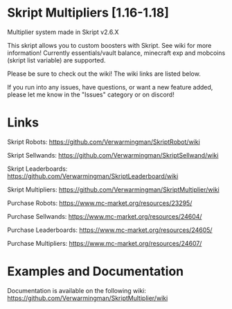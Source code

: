# Skript Multipliers [1.16-1.18]
Multiplier system made in Skript v2.6.X

This skript allows you to custom boosters with Skript. See wiki for more information! Currently essentials/vault balance, minecraft exp and mobcoins (skript list variable) are supported.

Please be sure to check out the wiki! The wiki links are listed below.

If you run into any issues, have questions, or want a new feature added, please let me know in the "Issues" category or on discord!

# Links
Skript Robots: https://github.com/Verwarmingman/SkriptRobot/wiki

Skript Sellwands: https://github.com/Verwarmingman/SkriptSellwand/wiki

Skript Leaderboards: https://github.com/Verwarmingman/SkriptLeaderboard/wiki

Skript Multipliers: https://github.com/Verwarmingman/SkriptMultiplier/wiki


Purchase Robots: https://www.mc-market.org/resources/23295/

Purchase Sellwands: https://www.mc-market.org/resources/24604/

Purchase Leaderboards: https://www.mc-market.org/resources/24605/

Purchase Multipliers: https://www.mc-market.org/resources/24607/

# Examples and Documentation
Documentation is available on the following wiki: https://github.com/Verwarmingman/SkriptMultiplier/wiki

